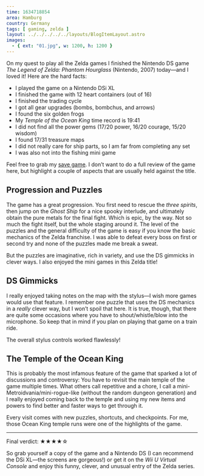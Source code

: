 ```yaml
---
time: 1634718854
area: Hamburg
country: Germany
tags: [ gaming, zelda ]
layout: ../../../../../layouts/BlogItemLayout.astro
images:
  - { ext: "01.jpg", w: 1200, h: 1200 }
---
```


On my quest to play all the Zelda games I finished the Nintendo DS game *The Legend of Zelda: Phantom Hourglass* (Nintendo, 2007) today—and I loved it! Here are the hard facts:

* I played the game on a Nintendo DSi XL
* I finished the game with 12 heart containers (out of 16)
* I finished the trading cycle
* I got all gear upgrades (bombs, bombchus, and arrows)
* I found the six golden frogs
* My *Temple of the Ocean King* time record is 19:41
* I did not find all the power gems (17/20 power, 16/20 courage, 15/20 wisdom)
* I found 17/31 treasure maps
* I did not really care for ship parts, so I am far from completing any set
* I was also not into the fishing mini game

Feel free to grab my [save game](/files/The%20Legend%20of%20Zelda%20-%20Phantom%20Hourglass%20(E).sav). I don’t want to do a full review of the game here, but highlight a couple of aspects that are usually held against the title.

## Progression and Puzzles

The game has a great progression. You first need to rescue the *three spirits*, then jump on the *Ghost Ship* for a nice spooky interlude, and ultimately obtain the pure metals for the final fight. Which is epic, by the way. Not so much the fight itself, but the whole staging around it. The level of the puzzles and the general difficulty of the game is easy if you know the basic mechanics of the Zelda franchise. I was able to defeat every boss on first or second try and none of the puzzles made me break a sweat.

But the puzzles are imaginative, rich in variety, and use the DS gimmicks in clever ways. I also enjoyed the mini games in this Zelda title!

## DS Gimmicks

I really enjoyed taking notes on the map with the stylus—I wish more games would use that feature. I remember one puzzle that uses the DS mechanics in a *really* clever way, but I won’t spoil that here. It is true, though, that there are quite some occasions where you have to shout/whistle/blow into the microphone. So keep that in mind if you plan on playing that game on a train ride.

The overall stylus controls worked flawlessly!

## The Temple of the Ocean King

This is probably the most infamous feature of the game that sparked a lot of discussions and controversy: You have to revisit the main temple of the game multiple times. What others call repetitive and a chore, I call a mini-Metroidvania/mini-rogue-like (without the random dungeon generation) and I really enjoyed coming back to the temple and using my new items and powers to find better and faster ways to get through it.

Every visit comes with new puzzles, shortcuts, and checkpoints. For me, those Ocean King temple runs were one of the highlights of the game.

<hr />

Final verdict: ★★★★☆

So grab yourself a copy of the game and a Nintendo DS (I can recommend the DSi XL—the screens are gorgeous!) or get it on the *Wii U Virtual Console* and enjoy this funny, clever, and unusual entry of the Zelda series.
